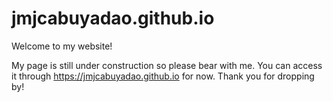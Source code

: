 # jmjcabuyadao.github.io
Welcome to my website!

My page is still under construction so please bear with me.
You can access it through https://jmjcabuyadao.github.io for now.
Thank you for dropping by!